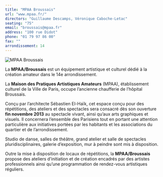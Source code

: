 ```yaml
---
title: "MPAA Broussais"
url: "www.mpaa.fr/"
directors: "Guillaume Descamps, Véronique Caboche-Letac"
seating: "75"
email: "broussais@mpaa.fr"
address: "100 rue Didot"
phone: "01 79 97 86 00"
fax: ""
arrondissement: 14
---
```


![MPAA Broussais](../images/14eme/mpaa-broussais/mpaa-broussais-1.jpg)

La **MPAA/Broussais** est un équipement artistique et culturel dédié à la création amateur dans le 14e arrondissement.

La **Maison des Pratiques Artistiques Amateurs** (MPAA), établissement culturel de la Ville de Paris, occupe l’ancienne chaufferie de l’hôpital Broussais.

Conçu par l’architecte Sébastien El-Haïk, cet espace conçu pour des répétitions, des ateliers et des spectacles sera consacré dès son ouverture **fin novembre 2013** au spectacle vivant, ainsi qu’aux arts graphiques et visuels.
Il concernera l’ensemble des Parisiens tout en portant une attention particulière aux initiatives portées par les habitants et les associations du quartier et de l’arrondissement.

Studio de danse,  salles de théâtre, grand atelier et salle de spectacles pluridisciplinaires, galerie d’exposition, mur à peindre sont mis à disposition.

Outre la mise à disposition de locaux de répétitions, la **MPAA/Broussais** propose des ateliers d’initiation et de création encadrés par des artistes professionnels ainsi qu’une programmation de rendez-vous artistiques réguliers.



